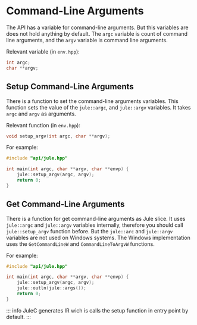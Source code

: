 # Command-Line Arguments

The API has a variable for command-line arguments. But this variables are does not hold anything by default. The `argc` variable is count of command line arguments, and the `argv` variable is command line arguments.

Relevant variable (in `env.hpp`):
```cpp
int argc;
char **argv;
```

## Setup Command-Line Arguments

There is a function to set the command-line arguments variables. This function sets the value of the `jule::argc`, and `jule::argv` variables. It takes `argc` and `argv` as arguments.

Relevant function (in `env.hpp`):
```cpp
void setup_argv(int argc, char **argv);
```

For example:
```cpp
#include "api/jule.hpp"

int main(int argc, char **argv, char **envp) {
    jule::setup_argv(argc, argv);
    return 0;
}
```

## Get Command-Line Arguments

There is a function for get command-line arguments as Jule slice. It uses `jule::argc` and `jule::argv` variables internally, therefore you should call `jule::setup_argv` function before. But the `jule::arc` and `jule::argv` variables are not used on Windows systems. The Windows implementation uses the `GetCommandLineW` and `CommandLineToArgvW` functions.

For example:
```cpp
#include "api/jule.hpp"

int main(int argc, char **argv, char **envp) {
    jule::setup_argv(argc, argv);
    jule::outln(jule::args());
    return 0;
}
```

::: info
JuleC generates IR wich is calls the setup function in entry point by default.
:::
